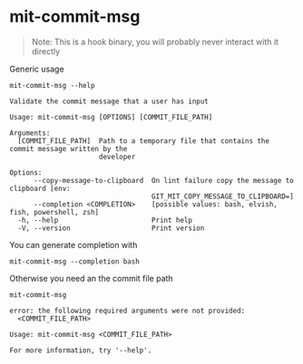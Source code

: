 # mit-commit-msg

> Note: This is a hook binary, you will probably never interact with it directly

Generic usage

``` shell,script(name="show-help",expected_exit_code=0)
mit-commit-msg --help
```

``` shell,verify(script_name="show-help",stream=stdout)
Validate the commit message that a user has input

Usage: mit-commit-msg [OPTIONS] [COMMIT_FILE_PATH]

Arguments:
  [COMMIT_FILE_PATH]  Path to a temporary file that contains the commit message written by the
                      developer

Options:
      --copy-message-to-clipboard  On lint failure copy the message to clipboard [env:
                                   GIT_MIT_COPY_MESSAGE_TO_CLIPBOARD=]
      --completion <COMPLETION>    [possible values: bash, elvish, fish, powershell, zsh]
  -h, --help                       Print help
  -V, --version                    Print version
```

You can generate completion with

``` shell,script(name="generate-bash-completion",expected_exit_code=0)
mit-commit-msg --completion bash
```

Otherwise you need an the commit file path

``` shell,script(name="missing-commit-path-error",expected_exit_code=2)
mit-commit-msg
```

``` shell,verify(script_name="missing-commit-path-error",stream=stderr)
error: the following required arguments were not provided:
  <COMMIT_FILE_PATH>

Usage: mit-commit-msg <COMMIT_FILE_PATH>

For more information, try '--help'.
```

